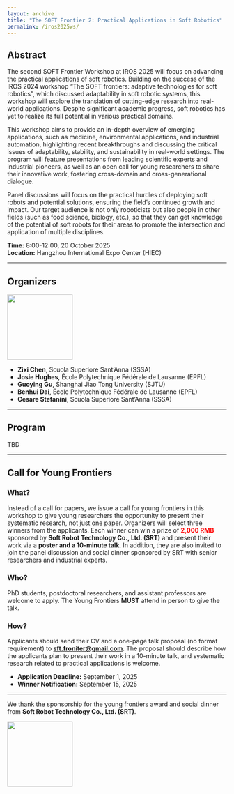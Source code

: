 ```yaml
---
layout: archive
title: "The SOFT Frontier 2: Practical Applications in Soft Robotics"
permalink: /iros2025ws/
---
```


## Abstract

The second SOFT Frontier Workshop at IROS 2025 will focus on advancing the practical applications of soft robotics. Building on the success of the IROS 2024 workshop “The SOFT frontiers: adaptive technologies for soft robotics”, which discussed adaptability in soft robotic systems, this workshop will explore the translation of cutting-edge research into real-world applications. Despite significant academic progress, soft robotics has yet to realize its full potential in various practical domains.

This workshop aims to provide an in-depth overview of emerging applications, such as medicine, environmental applications, and industrial automation, highlighting recent breakthroughs and discussing the critical issues of adaptability, stability, and sustainability in real-world settings. The program will feature presentations from leading scientific experts and industrial pioneers, as well as an open call for young researchers to share their innovative work, fostering cross-domain and cross-generational dialogue.

Panel discussions will focus on the practical hurdles of deploying soft robots and potential solutions, ensuring the field’s continued growth and impact. Our target audience is not only roboticists but also people in other fields (such as food science, biology, etc.), so that they can get knowledge of the potential of soft robots for their areas to promote the intersection and application of multiple disciplines.

**Time:** 8:00-12:00, 20 October 2025  
**Location:** Hangzhou International Expo Center (HIEC)

---

## Organizers

<img src="{{ site.url }}/images/IROS2025ws/organizers.png" height = "150">

- **Zixi Chen**, Scuola Superiore Sant’Anna (SSSA)
- **Josie Hughes**, École Polytechnique Fédérale de Lausanne (EPFL)
- **Guoying Gu**, Shanghai Jiao Tong University (SJTU)
- **Benhui Dai**, École Polytechnique Fédérale de Lausanne (EPFL)
- **Cesare Stefanini**, Scuola Superiore Sant’Anna (SSSA)

---

## Program

TBD

---

## Call for Young Frontiers

### What?
Instead of a call for papers, we issue a call for young frontiers in this workshop to give young researchers the opportunity to present their systematic research, not just one paper. Organizers will select three winners from the applicants. Each winner can win a prize of <span style="color:red;">**2,000 RMB**</span> sponsored by **Soft Robot Technology Co., Ltd. (SRT)** and present their work via a **poster and a 10-minute talk**. In addition, they are also invited to join the panel discussion and social dinner sponsored by SRT with senior researchers and industrial experts.

### Who?
PhD students, postdoctoral researchers, and assistant professors are welcome to apply. The Young Frontiers **MUST** attend in person to give the talk.

### How?
Applicants should send their CV and a one-page talk proposal (no format requirement) to **sft.froniter@gmail.com**. The proposal should describe how the applicants plan to present their work in a 10-minute talk, and systematic research related to practical applications is welcome.

- **Application Deadline:** September 1, 2025  
- **Winner Notification:** September 15, 2025

---

We thank the sponsorship for the young frontiers award and social dinner from **Soft Robot Technology Co., Ltd. (SRT)**.

<img src="{{ site.url }}/images/IROS2025ws/logos_woTC.png" height = "150">
